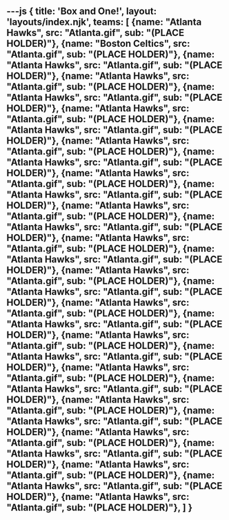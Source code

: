 ---js
{
title: 'Box and One!',
layout: 'layouts/index.njk',
teams: [
{name: "Atlanta Hawks", src: "Atlanta.gif", sub: "(PLACE HOLDER)"},
{name: "Boston Celtics", src: "Atlanta.gif", sub: "(PLACE HOLDER)"},
{name: "Atlanta Hawks", src: "Atlanta.gif", sub: "(PLACE HOLDER)"},
{name: "Atlanta Hawks", src: "Atlanta.gif", sub: "(PLACE HOLDER)"},
{name: "Atlanta Hawks", src: "Atlanta.gif", sub: "(PLACE HOLDER)"},
{name: "Atlanta Hawks", src: "Atlanta.gif", sub: "(PLACE HOLDER)"},
{name: "Atlanta Hawks", src: "Atlanta.gif", sub: "(PLACE HOLDER)"},
{name: "Atlanta Hawks", src: "Atlanta.gif", sub: "(PLACE HOLDER)"},
{name: "Atlanta Hawks", src: "Atlanta.gif", sub: "(PLACE HOLDER)"},
{name: "Atlanta Hawks", src: "Atlanta.gif", sub: "(PLACE HOLDER)"},
{name: "Atlanta Hawks", src: "Atlanta.gif", sub: "(PLACE HOLDER)"},
{name: "Atlanta Hawks", src: "Atlanta.gif", sub: "(PLACE HOLDER)"},
{name: "Atlanta Hawks", src: "Atlanta.gif", sub: "(PLACE HOLDER)"},
{name: "Atlanta Hawks", src: "Atlanta.gif", sub: "(PLACE HOLDER)"},
{name: "Atlanta Hawks", src: "Atlanta.gif", sub: "(PLACE HOLDER)"},
{name: "Atlanta Hawks", src: "Atlanta.gif", sub: "(PLACE HOLDER)"},
{name: "Atlanta Hawks", src: "Atlanta.gif", sub: "(PLACE HOLDER)"},
{name: "Atlanta Hawks", src: "Atlanta.gif", sub: "(PLACE HOLDER)"},
{name: "Atlanta Hawks", src: "Atlanta.gif", sub: "(PLACE HOLDER)"},
{name: "Atlanta Hawks", src: "Atlanta.gif", sub: "(PLACE HOLDER)"},
{name: "Atlanta Hawks", src: "Atlanta.gif", sub: "(PLACE HOLDER)"},
{name: "Atlanta Hawks", src: "Atlanta.gif", sub: "(PLACE HOLDER)"},
{name: "Atlanta Hawks", src: "Atlanta.gif", sub: "(PLACE HOLDER)"},
{name: "Atlanta Hawks", src: "Atlanta.gif", sub: "(PLACE HOLDER)"},
{name: "Atlanta Hawks", src: "Atlanta.gif", sub: "(PLACE HOLDER)"},
{name: "Atlanta Hawks", src: "Atlanta.gif", sub: "(PLACE HOLDER)"},
{name: "Atlanta Hawks", src: "Atlanta.gif", sub: "(PLACE HOLDER)"},
{name: "Atlanta Hawks", src: "Atlanta.gif", sub: "(PLACE HOLDER)"},
{name: "Atlanta Hawks", src: "Atlanta.gif", sub: "(PLACE HOLDER)"},
{name: "Atlanta Hawks", src: "Atlanta.gif", sub: "(PLACE HOLDER)"},
]
}
---
